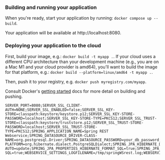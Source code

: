 ### Building and running your application

When you're ready, start your application by running:
`docker compose up --build`.

Your application will be available at http://localhost:8080.

### Deploying your application to the cloud

First, build your image, e.g.: `docker build -t myapp .`.
If your cloud uses a different CPU architecture than your development
machine (e.g., you are on a Mac M1 and your cloud provider is amd64),
you'll want to build the image for that platform, e.g.:
`docker build --platform=linux/amd64 -t myapp .`.

Then, push it to your registry, e.g. `docker push myregistry.com/myapp`.

Consult Docker's [getting started](https://docs.docker.com/go/get-started-sharing/)
docs for more detail on building and pushing.

```env
SERVER_PORT=8080;SERVER_SSL_CLIENT-AUTH=NONE;SERVER_SSL_ENABLED=false;SERVER_SSL_KEY-STORE=classpath:keystore/keystore.p12;SERVER_SSL_KEY-STORE-PASSWORD=localhost;SERVER_SSL_KEY-STORE-TYPE=PKCS12;SERVER_SSL_TRUST-STORE=classpath:keystore/truststore.p12;SERVER_SSL_TRUST-STORE-PASSWORD=localhost;SERVER_SSL_TRUST-STORE-TYPE=PKCS12;SPRING_APPLICATION_NAME=Spring REST Webservice;SPRING_DATASOURCE_DRIVER-CLASS-NAME=org.postgresql.Driver;SPRING_DATASOURCE_PASSWORD=your_db_password;SPRING_DATASOURCE_URL=jdbc:postgresql://172.16.172.129:5432/your_db_name;SPRING_DATASOURCE_USERNAME=your_db_user;SPRING_JPA_DATABASE=postgresql;SPRING_JPA_DATABASE-PLATFORM=org.hibernate.dialect.PostgreSQLDialect;SPRING_JPA_HIBERNATE_DDL-AUTO=update;SPRING_JPA_PROPERTIES_HIBERNATE_FORMAT_SQL=true;SPRING_JPA_SHOW-SQL=true;WEBSERVICE_SETTINGS_LOGFILENAME=/tmp/springWSrest.log;WEBSERVICE_SETTINGS_LOGLEVEL=2
```
